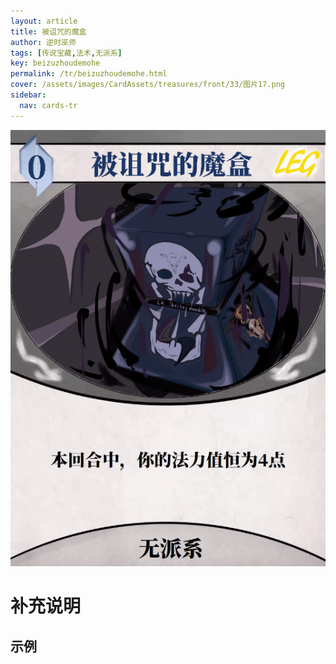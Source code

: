 ```yaml
---
layout: article
title: 被诅咒的魔盒
author: 逆时巫师
tags: [传说宝藏,法术,无派系]
key: beizuzhoudemohe
permalink: /tr/beizuzhoudemohe.html
cover: /assets/images/CardAssets/treasures/front/33/图片17.png
sidebar:
  nav: cards-tr
---
```

![](/assets/images/CardAssets/treasures/front/33/图片17.png)

# 补充说明



## 示例
> 